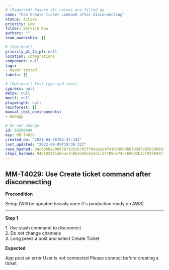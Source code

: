 ```yaml
---
# (Required) Ensure all values are filled up
name: "Use Create ticket command after disconnecting"
status: Active
priority: Low
folder: Service Now
authors: ""
team_ownership: []

# (Optional)
priority_p1_to_p4: null
location: Integrations
component: null
tags: 
- Never tested
labels: []

# (Optional) Test type and tools
cypress: null
detox: null
mmctl: null
playwright: null
rainforest: []
manual_test_environments: 
- Webapp

# Do not change
id: 10380846
key: MM-T4029
created_on: "2021-04-26T04:37:34Z"
last_updated: "2022-09-09T19:36:32Z"
case_hashed: 0ac906be20007071d3cb702ff98ea2a9f419749bdbb1d30720383d666c107fbb37f4a823bb00d67d84614ac17f7d3d09
steps_hashed: 84d103481d8eac1a8b3d3be2a3d1c17785ee74c4690d2b3cf923693f105bc3314f6fb411c03fc575b8d12e45e34eb195
---
```


<!-- (Auto-generated) Based on frontmatter's "key" and "name" -->

## MM-T4029: Use Create ticket command after disconnecting

**Precondition**

Setup (Will be updated heavily once It's production ready on AWS)

---

**Step 1**

1\. Use slash command to disconnect\
2\. Do not change channels\
3\. Long press a post and select Create Ticket

**Expected**

App post an error User is not connected Please connect before creating a ticket
